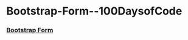 # Bootstrap-Form--100DaysofCode

### [Bootstrap Form](https://lanre-waju.github.io/Bootstrap-Form--100DaysofCode/)
